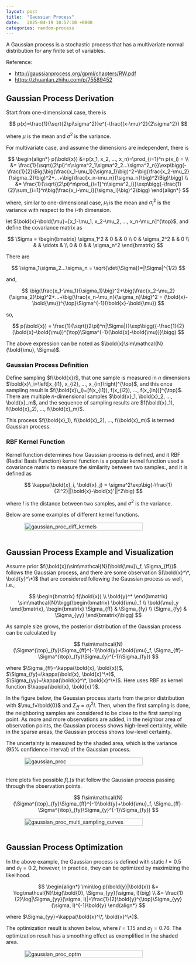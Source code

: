 ```yaml
---
layout: post
title:  "Gaussian Process"
date:   2025-04-19 10:57:10 +0800
categories: random-process
---
```


A Gaussian process is a stochastic process that has a multivariate normal distribution for any finite set of variables.

Reference:

* http://gaussianprocess.org/gpml/chapters/RW.pdf
* https://zhuanlan.zhihu.com/p/75589452

## Gaussian Process Derivation

Start from one-dimensional case, there is

$$
p(x)=\frac{1}{\sqrt{2\pi\sigma^2}}e^{-\frac{(x-\mu)^2}{2\sigma^2}}
$$

where $\mu$ is the mean and $\sigma^2$ is the variance.

For multivariate case, and assume the dimensions are independent, there is

$$
\begin{align*}
    p(\bold{x}) &=p(x_1, x_2, ..., x_n)=\prod_{i=1}^n p(x_i) = \\
    &= \frac{1}{\sqrt{(2\pi)^n\sigma^2_1\sigma^2_2...\sigma^2_n}}\exp\bigg(-\frac{1}{2}\Big(\big(\frac{x_1-\mu_1}{\sigma_1}\big)^2+\big(\frac{x_2-\mu_2}{\sigma_2}\big)^2+...+\big(\frac{x_n-\mu_n}{\sigma_n}\big)^2\Big)\bigg) \\
    &= \frac{1}{\sqrt{(2\pi)^n\prod_{i=1}^n\sigma^2_i}}\exp\bigg(-\frac{1}{2}\sum_{i=1}^n\big(\frac{x_i-\mu_i}{\sigma_i}\big)^2\bigg)
\end{align*}
$$

where, similar to one-dimensional case, $\mu_i$ is the mean and $\sigma^2_i$ is the variance with respect to the $i$-th dimension.

let $\bold{x}-\bold{\mu}=[x_1-\mu_1, x_2-\mu_2, ..., x_n-\mu_n]^{\top}$, and define the covariance matrix as

$$
\Sigma = \begin{bmatrix}
    \sigma_1^2 & 0 &  & 0 \\
    0 & \sigma_2^2 &  & 0 \\
    & & \ddots &  \\
    0 & 0 & & \sigma_n^2
\end{bmatrix}
$$

There are

$$
\sigma_1\sigma_2...\sigma_n = \sqrt{\det(\Sigma)}=|\Sigma|^{1/2}
$$

and,

$$
\big(\frac{x_1-\mu_1}{\sigma_1}\big)^2+\big(\frac{x_2-\mu_2}{\sigma_2}\big)^2+...+\big(\frac{x_n-\mu_n}{\sigma_n}\big)^2 = (\bold{x}-\bold{\mu})^{\top}\Sigma^{-1}(\bold{x}-\bold{\mu})
$$

so,

$$
p(\bold{x}) = \frac{1}{\sqrt{(2\pi)^n|\Sigma|}}\exp\bigg({-\frac{1}{2}(\bold{x}-\bold{\mu})^{\top}\Sigma^{-1}(\bold{x}-\bold{\mu})}\bigg)
$$

The above expression can be noted as $\bold{x}\sim\mathcal{N}(\bold{\mu}, \Sigma)$.

### Gaussian Process Definition

Define sampling $f(\bold{x})$, that one sample is measured in $n$ dimensions $\bold{x}\_i=\left[x_{i1}, x_{i2}, ..., x_{in}\right]^{\top}$,
and this once sampling result is $f(\bold{x}\_i)=[f(x_{i1}), f(x_{i2}), ..., f(x_{in})]^{\top}$.
There are multiple $n$-dimensional samples $\bold{x}_1, \bold{x}_2, ..., \bold{x}_m$, and the sequence of sampling results are $f(\bold{x}_1), f(\bold{x}_2), ..., f(\bold{x}_m)$.

This process $f(\bold{x}_1), f(\bold{x}_2), ..., f(\bold{x}_m)$ is termed Gaussian process.

### RBF Kernel Function

Kernel function determines how Gaussian process is defined, and it
RBF (Radial Basis Function) kernel function is a popular kernel function used a covariance matrix to measure the similarity between two samples., and it is defined as

$$
\kappa(\bold{x}_i, \bold{x}_j) = \sigma^2\exp\big(-\frac{1}{2l^2}||\bold{x}-\bold{x}'||^2\big)
$$

where $l$ is the distance between two samples, and $\sigma^2$ is the variance.

Below are some examples of different kernel functions.

<div style="display: flex; justify-content: center;">
      <img src="{{ site.baseurl }}/assets/imgs/gaussian_proc_diff_kernels.png" width="80%" height="30%" alt="gaussian_proc_diff_kernels" />
</div>
</br>

## Gaussian Process Example and Visualization

Assume prior $f(\bold{x})\sim\mathcal{N}(\bold{\mu}\_f, \Sigma_{ff})$ follows the Gaussian process, and there are some observation $(\bold{x}^\*, \bold{y}^\*)$ that are considered following the Gaussian process as well, i.e.,

$$
\begin{bmatrix}
    f(\bold{x}) \\ \bold{y}^*
\end{bmatrix}
\sim\mathcal{N}\bigg(\begin{bmatrix}
    \bold{\mu}_f \\ \bold{\mu}_y
\end{bmatrix}, \begin{bmatrix}
    \Sigma_{ff} & \Sigma_{fy} \\
    \Sigma_{fy} & \Sigma_{yy}
\end{bmatrix}\bigg)
$$

As sample size grows, the posterior distribution of the Gaussian process can be calculated by

$$
f\sim\mathcal{N}(\Sigma^{\top}_{fy}\Sigma_{ff}^{-1}\bold{y}+\bold{\mu}_f, \Sigma_{ff}-\Sigma^{\top}_{fy}\Sigma_{y}^{-1}\Sigma_{fy})
$$

where $\Sigma_{ff}=\kappa(\bold{x}, \bold{x})$, $\Sigma_{fy}=\kappa(\bold{x}, \bold{x}^\*)$, $\Sigma_{yy}=\kappa(\bold{x}^\*, \bold{x}^\*)$.
Here uses RBF as kernel function $\kappa(\bold{x}, \bold{x}')$.

In the figure below, the Gaussian process starts from the prior distribution with $\mu_f=\bold{0}$ and $\Sigma_{ff}=\sigma_f^2I$.
Then, when the first sampling is done, the neighboring samples are considered to be close to the first sampling point.
As more and more observations are added, in the neighbor area of observation points, the Gaussian process shows high-level certainty, while in the sparse areas, the Gaussian process shows low-level certainty.

The uncertainty is measured by the shaded area, which is the variance ($95\%$ confidence interval) of the Gaussian process.

<div style="display: flex; justify-content: center;">
      <img src="{{ site.baseurl }}/assets/imgs/gaussian_proc.png" width="80%" height="30%" alt="gaussian_proc" />
</div>
</br>

Here plots five possible $f(.)$s that follow the Gaussian process passing through the observation points.

$$
f\sim\mathcal{N}(\Sigma^{\top}_{fy}\Sigma_{ff}^{-1}\bold{y}+\bold{\mu}_f, \Sigma_{ff}-\Sigma^{\top}_{fy}\Sigma_{y}^{-1}\Sigma_{fy})
$$

<div style="display: flex; justify-content: center;">
      <img src="{{ site.baseurl }}/assets/imgs/gaussian_proc_multi_sampling_curves.png" width="80%" height="30%" alt="gaussian_proc_multi_sampling_curves" />
</div>
</br>

## Gaussian Process Optimization

In the above example, the Gaussian process is defined with static $l=0.5$ and $\sigma_f=0.2$, however, in practice, they can be optimized by maximizing the likelihood.

$$
\begin{align*}
    \min\log p(\bold{y}|\bold{x}) &= \log\mathcal{N}\big(\bold{0}, \Sigma_{yy}(\sigma, l)\big) \\
    &= \frac{1}{2}\log|\Sigma_{yy}(\sigma, l)|+\frac{1}{2}\bold{y}^{\top}\Sigma_{yy}(\sigma, l)^{-1}\bold{y}
\end{align*}
$$

where $\Sigma_{yy}=\kappa(\bold{x}^\*, \bold{x}^\*)$.

The optimization result is shown below, where $l=1.15$ and $\sigma_f=0.76$.
The optimization result has a smoothing effect as exemplified in the shaded area.

<div style="display: flex; justify-content: center;">
      <img src="{{ site.baseurl }}/assets/imgs/gaussian_proc_optm.png" width="80%" height="30%" alt="gaussian_proc_optm" />
</div>
</br>